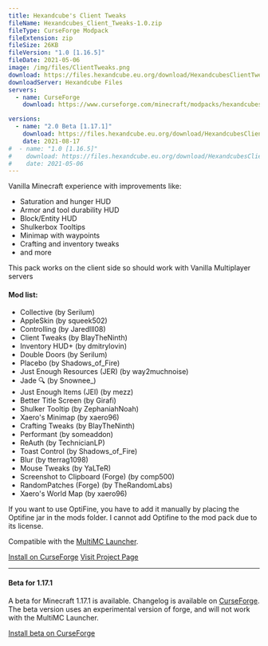 ```yaml
---
title: Hexandcube's Client Tweaks
fileName: Hexandcubes_Client_Tweaks-1.0.zip
fileType: CurseForge Modpack
fileExtension: zip
fileSize: 26KB
fileVersion: "1.0 [1.16.5]"
fileDate: 2021-05-06
image: /img/files/ClientTweaks.png
download: https://files.hexandcube.eu.org/download/HexandcubesClientTweaks/Hexandcubes_Client_Tweaks-1.0.zip
downloadServer: Hexandcube Files
servers: 
  - name: CurseForge
    download: https://www.curseforge.com/minecraft/modpacks/hexandcubes-client-tweaks/download/3300734

versions:
  - name: "2.0 Beta [1.17.1]"
    download: https://files.hexandcube.eu.org/download/HexandcubesClientTweaks/Hexandcubes_Client_Tweaks-2.0_Beta.zip
    date: 2021-08-17
#  - name: "1.0 [1.16.5]"
#    download: https://files.hexandcube.eu.org/download/HexandcubesClientTweaks/Hexandcubes_Client_Tweaks-1.0.zip
#    date: 2021-05-06
---
```


Vanilla Minecraft experience with improvements like:

- Saturation and hunger HUD
- Armor and tool durability HUD
- Block/Entity HUD
- Shulkerbox Tooltips
- Minimap with waypoints
- Crafting and inventory tweaks
- and more

This pack works on the client side so should work with Vanilla Multiplayer servers
 
#### Mod list:

  - Collective (by Serilum)
  - AppleSkin (by squeek502)
  - Controlling (by Jaredlll08)
  - Client Tweaks (by BlayTheNinth)
  - Inventory HUD+ (by dmitrylovin)
  - Double Doors (by Serilum)
  - Placebo (by Shadows_of_Fire)
  - Just Enough Resources (JER) (by way2muchnoise)
  - Jade 🔍 (by Snownee_)
  - Just Enough Items (JEI) (by mezz)
  - Better Title Screen (by Girafi)
  - Shulker Tooltip (by ZephaniahNoah)
  - Xaero's Minimap (by xaero96)
  - Crafting Tweaks (by BlayTheNinth)
  - Performant (by someaddon)
  - ReAuth (by TechnicianLP)
  - Toast Control (by Shadows_of_Fire)
  - Blur (by tterrag1098)
  - Mouse Tweaks (by YaLTeR)
  - Screenshot to Clipboard (Forge) (by comp500)
  - RandomPatches (Forge) (by TheRandomLabs)
  - Xaero's World Map (by xaero96)

If you want to use OptiFine, you have to add it manually by placing the Optifine jar in the mods folder. I cannot add Optifine to the mod pack due to its license.

Compatible with the [MultiMC Launcher](https://multimc.org/).

<a class="btn btn-primary" href="https://www.curseforge.com/minecraft/modpacks/hexandcubes-client-tweaks/download/3300734?client=y" target="_blank"><i class="fas fa-fire"></i> Install on CurseForge</a>
<a class="btn" href="https://www.curseforge.com/minecraft/modpacks/hexandcubes-client-tweaks" target="_blank"><i class="fas fa-external-link-alt"></i> Visit Project Page</a>

---

#### Beta for 1.17.1

A beta for Minecraft 1.17.1 is available. Changelog is available on [CurseForge](https://www.curseforge.com/minecraft/modpacks/hexandcubes-client-tweaks/files/3429527).
The beta version uses an experimental version of forge, and will not work with the MultiMC Launcher.

<a class="btn btn-primary" href="https://www.curseforge.com/minecraft/modpacks/hexandcubes-client-tweaks/download/3429527?client=y" target="_blank"><i class="fas fa-fire"></i> Install beta on CurseForge</a>
